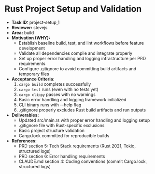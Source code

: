 # Rust Project Setup and Validation

* **Task ID:** project-setup_1
* **Reviewer:** stevejs
* **Area:** build
* **Motivation (WHY):**
  - Establish baseline build, test, and lint workflows before feature development
  - Validate all dependencies compile and integrate properly
  - Set up proper error handling and logging infrastructure per PRD requirements
  - Configure .gitignore to avoid committing build artifacts and temporary files
* **Acceptance Criteria:**
  1. `cargo build` completes successfully
  2. `cargo test` runs (even with no tests yet)
  3. `cargo clippy` passes with no warnings
  4. Basic error handling and logging framework initialized
  5. CLI binary runs with --help flag
  6. .gitignore properly excludes Rust build artifacts and run outputs
* **Deliverables:**
  - Updated src/main.rs with proper error handling and logging setup
  - .gitignore file with Rust-specific exclusions
  - Basic project structure validation
  - Cargo.lock committed for reproducible builds
* **References:**
  - PRD section 5: Tech Stack requirements (Rust 2021, Tokio, structured logs)
  - PRD section 6: Error handling requirements
  - CLAUDE.md section 4: Coding conventions (commit Cargo.lock, structured logs)